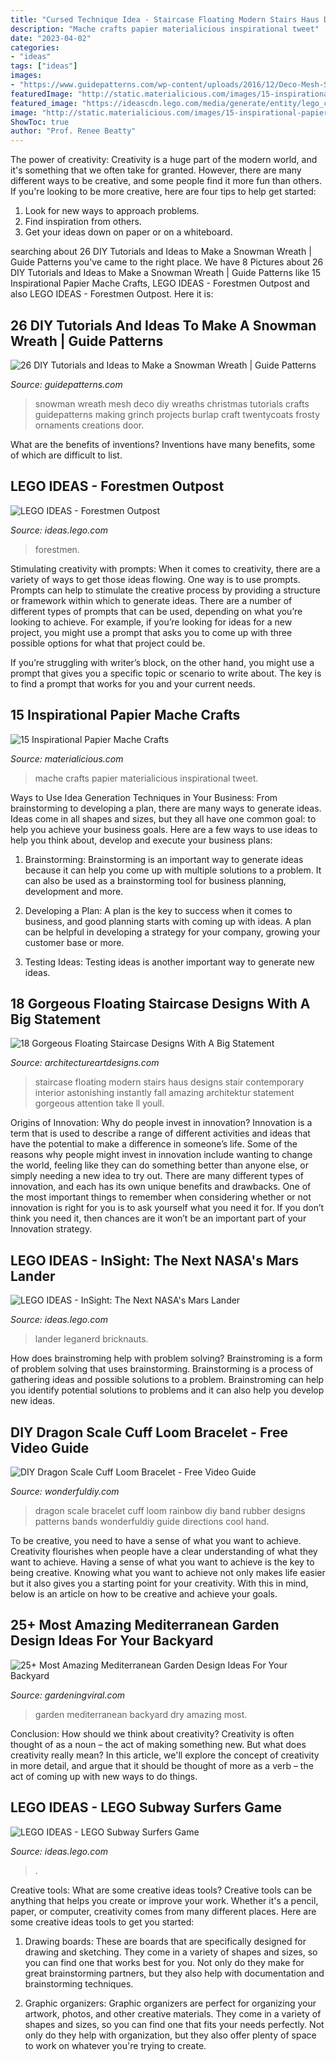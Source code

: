 ```yaml
---
title: "Cursed Technique Idea - Staircase Floating Modern Stairs Haus Designs Stair Contemporary Interior Astonishing Instantly Fall Amazing Architektur Statement Gorgeous Attention Take Ll Youll"
description: "Mache crafts papier materialicious inspirational tweet"
date: "2023-04-02"
categories:
- "ideas"
tags: ["ideas"]
images:
- "https://www.guidepatterns.com/wp-content/uploads/2016/12/Deco-Mesh-Snowman-Wreath.jpg"
featuredImage: "http://static.materialicious.com/images/15-inspirational-papier-mache-crafts-o.jpg"
featured_image: "https://ideascdn.lego.com/media/generate/entity/lego_ci/project/1dab75ef-a79a-4dbd-ad63-8c9433be0c5c/12/resize:1600:900/native"
image: "http://static.materialicious.com/images/15-inspirational-papier-mache-crafts-o.jpg"
ShowToc: true
author: "Prof. Renee Beatty"
---
```



The power of creativity:
Creativity is a huge part of the modern world, and it's something that we often take for granted. However, there are many different ways to be creative, and some people find it more fun than others. If you're looking to be more creative, here are four tips to help get started:
1. Look for new ways to approach problems.
2. Find inspiration from others.
3. Get your ideas down on paper or on a whiteboard.

	

		
searching about 26 DIY Tutorials and Ideas to Make a Snowman Wreath | Guide Patterns you've came to the right place. We have 8 Pictures about 26 DIY Tutorials and Ideas to Make a Snowman Wreath | Guide Patterns like 15 Inspirational Papier Mache Crafts, LEGO IDEAS - Forestmen Outpost and also LEGO IDEAS - Forestmen Outpost. Here it is:
		
    
## 26 DIY Tutorials And Ideas To Make A Snowman Wreath | Guide Patterns

<img loading=lazy src="https://www.guidepatterns.com/wp-content/uploads/2016/12/Deco-Mesh-Snowman-Wreath.jpg" onerror="this.onerror=null;this.src='https://tse2.mm.bing.net/th?id=OIP._DQn2ekuowMr9e3Ys3hX-wHaJ4&amp;pid=15.1';" alt="26 DIY Tutorials and Ideas to Make a Snowman Wreath | Guide Patterns">

_Source: guidepatterns.com_

>snowman wreath mesh deco diy wreaths christmas tutorials crafts guidepatterns making grinch projects burlap craft twentycoats frosty ornaments creations door. 

	

What are the benefits of inventions?
Inventions have many benefits, some of which are difficult to list.

    
## LEGO IDEAS - Forestmen Outpost

<img loading=lazy src="https://ideascdn.lego.com/media/generate/entity/lego_ci/project/1dab75ef-a79a-4dbd-ad63-8c9433be0c5c/12/resize:1600:900/native" onerror="this.onerror=null;this.src='https://tse4.mm.bing.net/th?id=OIP.nX88x25N6mE9mBTVaAZ67wHaE7&amp;pid=15.1';" alt="LEGO IDEAS - Forestmen Outpost">

_Source: ideas.lego.com_

>forestmen. 

	

Stimulating creativity with prompts:
When it comes to creativity, there are a variety of ways to get those ideas flowing. One way is to use prompts. Prompts can help to stimulate the creative process by providing a structure or framework within which to generate ideas.
There are a number of different types of prompts that can be used, depending on what you’re looking to achieve. For example, if you’re looking for ideas for a new project, you might use a prompt that asks you to come up with three possible options for what that project could be.

If you’re struggling with writer’s block, on the other hand, you might use a prompt that gives you a specific topic or scenario to write about. The key is to find a prompt that works for you and your current needs.

    
## 15 Inspirational Papier Mache Crafts

<img loading=lazy src="http://static.materialicious.com/images/15-inspirational-papier-mache-crafts-o.jpg" onerror="this.onerror=null;this.src='https://tse2.mm.bing.net/th?id=OIP.acmIRo4nQNh5K1WcnhuyqgHaLG&amp;pid=15.1';" alt="15 Inspirational Papier Mache Crafts">

_Source: materialicious.com_

>mache crafts papier materialicious inspirational tweet. 

	

Ways to Use Idea Generation Techniques in Your Business: From brainstorming to developing a plan, there are many ways to generate ideas.
Ideas come in all shapes and sizes, but they all have one common goal: to help you achieve your business goals. Here are a few ways to use ideas to help you think about, develop and execute your business plans:
1. Brainstorming: Brainstorming is an important way to generate ideas because it can help you come up with multiple solutions to a problem. It can also be used as a brainstorming tool for business planning, development and more.

2. Developing a Plan: A plan is the key to success when it comes to business, and good planning starts with coming up with ideas. A plan can be helpful in developing a strategy for your company, growing your customer base or more.

3. Testing Ideas: Testing ideas is another important way to generate new ideas.

    
## 18 Gorgeous Floating Staircase Designs With A Big Statement

<img loading=lazy src="https://www.architectureartdesigns.com/wp-content/uploads/2016/05/11-82.jpg" onerror="this.onerror=null;this.src='https://tse4.mm.bing.net/th?id=OIP.jh1SAifo_25WIDNhufyWpwHaLH&amp;pid=15.1';" alt="18 Gorgeous Floating Staircase Designs With A Big Statement">

_Source: architectureartdesigns.com_

>staircase floating modern stairs haus designs stair contemporary interior astonishing instantly fall amazing architektur statement gorgeous attention take ll youll. 

	

Origins of Innovation: Why do people invest in innovation?
Innovation is a term that is used to describe a range of different activities and ideas that have the potential to make a difference in someone’s life. Some of the reasons why people might invest in innovation include wanting to change the world, feeling like they can do something better than anyone else, or simply needing a new idea to try out. There are many different types of innovation, and each has its own unique benefits and drawbacks. One of the most important things to remember when considering whether or not innovation is right for you is to ask yourself what you need it for. If you don’t think you need it, then chances are it won’t be an important part of your Innovation strategy.

    
## LEGO IDEAS - InSight: The Next NASA&#039;s Mars Lander

<img loading=lazy src="https://ideascdn.lego.com/media/generate/entity/lego_ci/project/550d5733-3f89-4640-bc5b-a6a59afa469e/1/resize:1600:900" onerror="this.onerror=null;this.src='https://tse3.mm.bing.net/th?id=OIP.8kwxiJ8xYNueOeG_rVXVQgHaE3&amp;pid=15.1';" alt="LEGO IDEAS - InSight: The Next NASA&#039;s Mars Lander">

_Source: ideas.lego.com_

>lander leganerd bricknauts. 

	

How does brainstroming help with problem solving?
Brainstroming is a form of problem solving that uses brainstorming. Brainstorming is a process of gathering ideas and possible solutions to a problem. Brainstroming can help you identify potential solutions to problems and it can also help you develop new ideas.

    
## DIY Dragon Scale Cuff Loom Bracelet - Free Video Guide

<img loading=lazy src="http://cdn.wonderfuldiy.com/wp-content/uploads/2014/06/Dragon-Scale-Cuff-Bracelet.jpg" onerror="this.onerror=null;this.src='https://tse4.mm.bing.net/th?id=OIP.OS6jPqQk6GSK9pK5chDE1wHaJ3&amp;pid=15.1';" alt="DIY Dragon Scale Cuff Loom Bracelet - Free Video Guide">

_Source: wonderfuldiy.com_

>dragon scale bracelet cuff loom rainbow diy band rubber designs patterns bands wonderfuldiy guide directions cool hand. 

	

To be creative, you need to have a sense of what you want to achieve.
Creativity flourishes when people have a clear understanding of what they want to achieve. Having a sense of what you want to achieve is the key to being creative. Knowing what you want to achieve not only makes life easier but it also gives you a starting point for your creativity. With this in mind, below is an article on how to be creative and achieve your goals.

    
## 25+ Most Amazing Mediterranean Garden Design Ideas For Your Backyard

<img loading=lazy src="http://gardeningviral.com/wp-content/uploads/2018/01/3911acd19e57c60dc9dc1a09951f069c-dry-garden-herbs-garden.jpg" onerror="this.onerror=null;this.src='https://tse3.mm.bing.net/th?id=OIP.zaQBkdyo8cEmR40D8CZG9wHaKN&amp;pid=15.1';" alt="25+ Most Amazing Mediterranean Garden Design Ideas For Your Backyard">

_Source: gardeningviral.com_

>garden mediterranean backyard dry amazing most. 

	

Conclusion: How should we think about creativity?
Creativity is often thought of as a noun – the act of making something new. But what does creativity really mean? In this article, we'll explore the concept of creativity in more detail, and argue that it should be thought of more as a verb – the act of coming up with new ways to do things.

    
## LEGO IDEAS - LEGO Subway Surfers Game

<img loading=lazy src="https://ideascdn.lego.com/media/generate/entity/lego_ci/project/b31b0eb1-45dd-463b-a2c4-5e5dd016568e/1/resize:1600:900/legacy" onerror="this.onerror=null;this.src='https://tse3.mm.bing.net/th?id=OIP.qxvwwPZtZDYW9xSEJZXBqQHaFj&amp;pid=15.1';" alt="LEGO IDEAS - LEGO Subway Surfers Game">

_Source: ideas.lego.com_

>. 

	

Creative tools: What are some creative ideas tools?
Creative tools can be anything that helps you create or improve your work. Whether it's a pencil, paper, or computer, creativity comes from many different places. Here are some creative ideas tools to get you started:
1. Drawing boards: These are boards that are specifically designed for drawing and sketching. They come in a variety of shapes and sizes, so you can find one that works best for you. Not only do they make for great brainstorming partners, but they also help with documentation and brainstorming techniques.

2. Graphic organizers: Graphic organizers are perfect for organizing your artwork, photos, and other creative materials. They come in a variety of shapes and sizes, so you can find one that fits your needs perfectly. Not only do they help with organization, but they also offer plenty of space to work on whatever you're trying to create.

